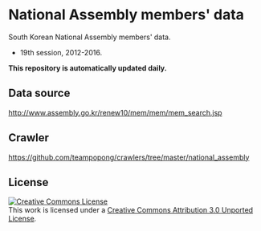 National Assembly members' data
===============================

South Korean National Assembly members' data.

- 19th session, 2012-2016.

**This repository is automatically updated daily.**

## Data source
http://www.assembly.go.kr/renew10/mem/mem/mem_search.jsp

## Crawler
https://github.com/teampopong/crawlers/tree/master/national_assembly

## License
<a rel="license" href="http://creativecommons.org/licenses/by/3.0/"><img alt="Creative Commons License" style="border-width:0" src="http://i.creativecommons.org/l/by/3.0/88x31.png" /></a><br />This work is licensed under a <a rel="license" href="http://creativecommons.org/licenses/by/3.0/">Creative Commons Attribution 3.0 Unported License</a>.
